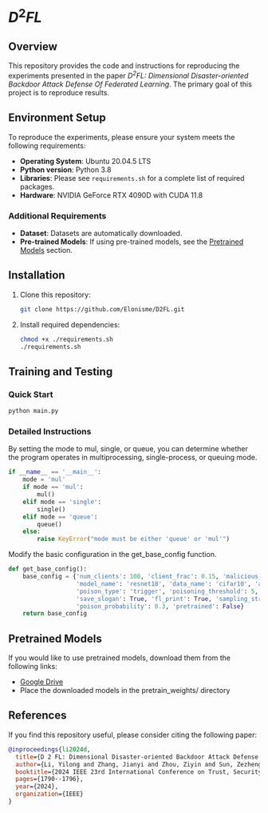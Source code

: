 # $D^2FL$ 

## Overview

This repository provides the code and instructions for reproducing the experiments presented in the paper  *$D^2FL$: Dimensional Disaster-oriented Backdoor Attack Defense Of Federated Learning*. The primary goal of this project is to reproduce results.

## Environment Setup

To reproduce the experiments, please ensure your system meets the following requirements: 

- **Operating System**: Ubuntu 20.04.5 LTS
- **Python version**: Python 3.8
-  **Libraries**: Please see `requirements.sh` for a complete list of required packages. 
- **Hardware**: NVIDIA GeForce RTX 4090D with CUDA 11.8

### Additional Requirements 

- **Dataset**: Datasets are automatically downloaded.
- **Pre-trained Models**: If using pre-trained models, see the [Pretrained Models](#pretrained-models) section.

## Installation

1.  Clone this repository:
    ```sh
    git clone https://github.com/Elonisme/D2FL.git
    ```

2. Install required dependencies:
    ```sh
    chmod +x ./requirements.sh
    ./requirements.sh
    ```

## Training and Testing
### Quick Start
```sh
python main.py
```

### Detailed Instructions
By setting the mode to mul, single, or queue, you can determine whether the program operates in multiprocessing, single-process, or queuing mode.
```python
if __name__ == '__main__':
    mode = 'mul'
    if mode == 'mul':
        mul()
    elif mode == 'single':
        single()
    elif mode == 'queue':
        queue()
    else:
        raise KeyError("mode must be either 'queue' or 'mul'")
```

Modify the basic configuration in the get_base_config function.
```python
def get_base_config():
    base_config = {'num_clients': 100, 'client_frac': 0.15, 'malicious_rate': 0.2,
                   'model_name': 'resnet18', 'data_name': 'cifar10', 'aggregate_type': 'flame',
                   'poison_type': 'trigger', 'poisoning_threshold': 5, 'num_epochs': 50,
                   'save_slogan': True, 'fl_print': True, 'sampling_stride': 2, 'alpha': 0.5,
                   'poison_probability': 0.3, 'pretrained': False}
    return base_config
```


## Pretrained Models
If you would like to use pretrained models, download them from the following links:
- [Google Drive](https://drive.google.com/drive/folders/10CkBB68cRyZNjqUdrNnXUHaV8UznF0P9?usp=drive_link)
- Place the downloaded models in the pretrain_weights/ directory 

## References

If you find this repository useful, please consider citing the following paper:

``` bibtex
@inproceedings{li2024d,
  title={D 2 FL: Dimensional Disaster-oriented Backdoor Attack Defense Of Federated Learning},
  author={Li, Yilong and Zhang, Jianyi and Zhou, Ziyin and Sun, Zezheng and Ji, Xu and Li, Zeping and Han, Jiameng and Zhao, Zhangchi},
  booktitle={2024 IEEE 23rd International Conference on Trust, Security and Privacy in Computing and Communications (TrustCom)},
  pages={1790--1796},
  year={2024},
  organization={IEEE}
}
```

